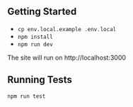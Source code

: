 ## Getting Started

- `cp env.local.example .env.local`
- `npm install`
- `npm run dev`

The site will run on http://localhost:3000

## Running Tests

`npm run test`

